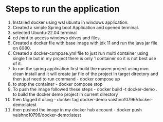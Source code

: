 # Steps to run the application

1. Installed docker using wsl ubuntu in windows application.
2. Created a simple Spring boot Application and opened terminal.
3. selected Ubuntu-22.04 terminal
4. cd /mnt to access windows drives and files.
5. Created a docker file with base image with jdk 11 and run the java jar file on 8080.
6. Created a docker-compose.yml file to just run multi container using single file but in my project there is only 1 container so it is not best use of it.
7. to run the spring application first build the maven project using mvn clean install and it will create jar file of the project in target directory and then just need to run command - docker compose up
8. to stop the container - docker compose stop
9. To push the image followed these steps - docker build -t docker-demo . to build the docker demo project in current directory
10. then tagged it using - docker tag docker-demo vaishno10796/docker-demo:latest
11. then pushed the image in my docker hub account - docker push vaishno10796/docker-demo:latest